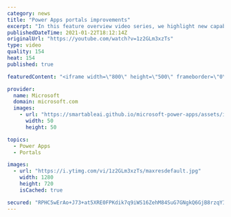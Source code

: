 ```yaml
---
category: news
title: "Power Apps portals improvements"
excerpt: "In this feature overview video series, we highlight new capabilities included in the latest update to Microsoft Power Apps.  Power Apps portals improvements bring new capabilities for makers and developers by providing a new identity management configuration experience with enhanced functionality to"
publishedDateTime: 2021-01-22T18:12:14Z
originalUrl: "https://youtube.com/watch?v=1z2GLm3xzTs"
type: video
quality: 154
heat: 154
published: true

featuredContent: "<iframe width=\"800\" height=\"500\" frameborder=\"0\" src=\"https://www.youtube.com/embed/1z2GLm3xzTs\" allow=\"accelerometer; autoplay; encrypted-media; gyroscope; picture-in-picture\" allowfullscreen></iframe>"

provider:
  name: Microsoft
  domain: microsoft.com
  images:
    - url: "https://smartableai.github.io/microsoft-power-apps/assets/images/organizations/microsoft.com-50x50.jpg"
      width: 50
      height: 50

topics:
  - Power Apps
  - Portals

images:
  - url: "https://i.ytimg.com/vi/1z2GLm3xzTs/maxresdefault.jpg"
    width: 1280
    height: 720
    isCached: true

secured: "RPHC5wErAo+J73+at5XRE0FPKdik7q9iWS16ZehM84SuG7GNgkQ6GjB8rzqYIB/57dW+JZlCrF29UBKhSlVotPKzMv0mtyZ2wLjxc4t7FIG/wxn+pqbgRSIWA/+x2e7miQ1bV8BlxAcOJhaxax5YSiYT7eL9Hhkp9J5xr+UYuG88EvMhF/MsoBba2LbIXSzCyWedLhpgQQ7gRBvB2QlnzSJUTWfgeSjwST/dqxtQVfAKeINEy4WJ0CdbpaVYj04KGosgvPLwiiSFpWcWlY/5h1gwSmH/yaUL9PjMh6Jbqdi1BGVbHcRKoQTj+pbZ2SzKcOYLrI8aY1P5husFZOPjL4OM5IbG5RjU7JduK2YFszDRj6bWosIgoOuMrgKTQ8vtjxBo2+ZmlpPji3ph7C/Tzudu+c3DlQdaf5mjDPoI3swbysb62Kql1bviPUTVFGH4;s+FbOJRlAYzR0idXCgkSCA=="
---
```


